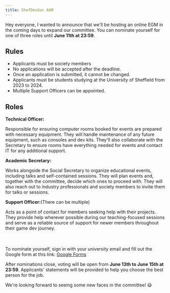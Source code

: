 ```yaml
---
title: ShefDevSoc AGM
---
```

Hey everyone, I wanted to announce that we'll be hosting an online EGM in the coming days to expand our committee.  You can nominate yourself for one of three roles until **June 11th at 23:59**. 

## Rules
  - Applicants must be society members
  - No applications will be accepted after the deadline.
  - Once an application is submitted, it cannot be changed.
  - Applicants must be students studying at the University of Sheffield from 2023 to 2024.
  - Multiple Support Officers can be appointed.

## Roles
**Technical Officer:**

Responsible for ensuring computer rooms booked for events are prepared with necessary equipment. They will handle maintenance of any future equipment, such as consoles and dev kits. They'll also collaborate with the Secretary to ensure rooms have everything needed for events and contact IT for any additional support.

**Academic Secretary:**

Works alongside the Social Secretary to organize educational events, including talks and self-contained sessions. They will plan events and, together with the committee, decide which ones to proceed with. They will also reach out to industry professionals and society members to invite them for talks or sessions.

**Support Officer:**(There  can be multiple)

Acts as a point of contact for members seeking help with their projects. They provide help wherever possible during our teaching-focused sessions and serve as a reliable source of support for newer members throughout their game dev journey.

\
\
To nominate yourself, sign in with your university email and fill out the Google form at this link: [Google Forms](https://forms.gle/piFxmqix3s1dchQP9)

After nominations close, voting will be open from **June 13th to June 15th at 23:59**. Applicants' statements will be provided to help you choose the best person for the job.

We're looking forward to seeing some new faces in the committee! 😃 